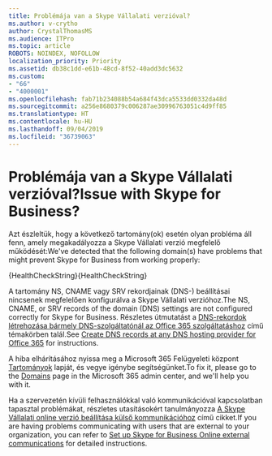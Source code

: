 ```yaml
---
title: Problémája van a Skype Vállalati verzióval?
ms.author: v-crytho
author: CrystalThomasMS
ms.audience: ITPro
ms.topic: article
ROBOTS: NOINDEX, NOFOLLOW
localization_priority: Priority
ms.assetid: db38c1dd-e61b-48cd-8f52-40add3dc5632
ms.custom:
- "66"
- "4000001"
ms.openlocfilehash: fab71b234088b54a684f43dca5533dd0332da48d
ms.sourcegitcommit: a256e8680379c006287ae30996763051c4d9ff85
ms.translationtype: HT
ms.contentlocale: hu-HU
ms.lasthandoff: 09/04/2019
ms.locfileid: "36739063"
---
```

# <a name="issue-with-skype-for-business"></a><span data-ttu-id="31764-102">Problémája van a Skype Vállalati verzióval?</span><span class="sxs-lookup"><span data-stu-id="31764-102">Issue with Skype for Business?</span></span>

<span data-ttu-id="31764-103">Azt észleltük, hogy a következő tartomány(ok) esetén olyan probléma áll fenn, amely megakadályozza a Skype Vállalati verzió megfelelő működését:</span><span class="sxs-lookup"><span data-stu-id="31764-103">We've detected that the following domain(s) have problems that might prevent Skype for Business from working properly:</span></span>
  
<span data-ttu-id="31764-104">{HealthCheckString}</span><span class="sxs-lookup"><span data-stu-id="31764-104">{HealthCheckString}</span></span>
  
<span data-ttu-id="31764-105">A tartomány NS, CNAME vagy SRV rekordjainak (DNS-) beállításai nincsenek megfelelően konfigurálva a Skype Vállalati verzióhoz.</span><span class="sxs-lookup"><span data-stu-id="31764-105">The NS, CNAME, or SRV records of the domain (DNS) settings are not configured correctly for Skype for Business.</span></span> <span data-ttu-id="31764-106">Részletes útmutatást a [DNS-rekordok létrehozása bármely DNS-szolgáltatónál az Office 365 szolgáltatáshoz](https://docs.microsoft.com/office365/admin/get-help-with-domains/create-dns-records-at-any-dns-hosting-provider) című témakörben talál.</span><span class="sxs-lookup"><span data-stu-id="31764-106">See [Create DNS records at any DNS hosting provider for Office 365](https://docs.microsoft.com/office365/admin/get-help-with-domains/create-dns-records-at-any-dns-hosting-provider) for instructions.</span></span>
  
<span data-ttu-id="31764-107">A hiba elhárításához nyissa meg a Microsoft 365 Felügyeleti központ [Tartományok](https://admin.microsoft.com/adminportal/home#/Domains) lapját, és vegye igénybe segítségünket.</span><span class="sxs-lookup"><span data-stu-id="31764-107">To fix it, please go to the [Domains](https://admin.microsoft.com/adminportal/home#/Domains) page in the Microsoft 365 admin center, and we'll help you with it.</span></span>
  
<span data-ttu-id="31764-108">Ha a szervezetén kívüli felhasználókkal való kommunikációval kapcsolatban tapasztal problémákat, részletes utasításokért tanulmányozza [A Skype Vállalati online verzió beállítása külső kommunikációhoz](https://support.microsoft.com/help/10041/set-up-skype-for-business-online-external-communications.aspx) című cikket.</span><span class="sxs-lookup"><span data-stu-id="31764-108">If you are having problems communicating with users that are external to your organization, you can refer to [Set up Skype for Business Online external communications](https://support.microsoft.com/help/10041/set-up-skype-for-business-online-external-communications.aspx) for detailed instructions.</span></span>

  